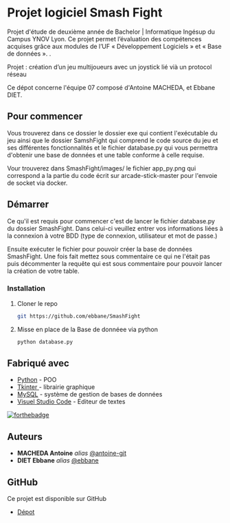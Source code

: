 # Projet logiciel Smash Fight

Projet d'étude de deuxième année de Bachelor | Informatique Ingésup du Campus YNOV Lyon.
Ce projet permet l’évaluation des compétences acquises grâce aux modules de l’UF  « Développement Logiciels » et « Base de données ». .

Projet  : création d’un jeu multijoueurs avec un joystick lié vià un protocol réseau

Ce dépot concerne l'équipe 07 composé d'Antoine MACHEDA, et Ebbane DIET.

## Pour commencer

Vous trouverez dans ce dossier le dossier exe qui contient l'exécutable du jeu ainsi que le dossier SamshFight qui comprend le code source du jeu et ses différentes fonctionnalités et le fichier database.py qui vous permettra d'obtenir une base de données et une table conforme à celle requise.

Vour trouverez dans SmashFight/images/ le fichier app_py.png qui correspond a la partie du code écrit sur arcade-stick-master pour l'envoie de socket via docker.


## Démarrer

Ce qu'il est requis pour commencer c'est de lancer le fichier database.py du dossier SmashFight. Dans celui-ci veuillez entrer vos informations liées à la connexion à votre BDD (type de connexion, utilisateur et mot de passe.)

Ensuite exécuter le fichier pour pouvoir créer la base de données SmashFight. Une fois fait mettez sous commentaire ce qui ne l'était pas puis décommenter la requête qui est sous commentaire pour pouvoir lancer la création de votre table.


### Installation


1. Cloner le repo
   ```sh
   git https://github.com/ebbane/SmashFight
   ```
2. Misse en place de la Base de donnéee via python
   ```sh
   python database.py
   ```

## Fabriqué avec


* [Python](https://www.python.org/) - POO
* [Tkinter ](https://docs.python.org/fr/3/library/tk.html) - librairie graphique 
* [MySQL](https://www.mysql.com/fr/) - système de gestion de bases de données
* [Visuel Studio Code](https://code.visualstudio.com/) - Editeur de textes

[![forthebadge](https://forthebadge.com/images/badges/made-with-python.svg)](http://forthebadge.com)  

## Auteurs

* **MACHEDA Antoine** _alias_ [@antoine-git](https://github.com/antoine-git)
* **DIET Ebbane** _alias_ [@ebbane](https://github.com/ebbane)

## GitHub

Ce projet est disponible sur GitHub

* [Dépot](https://github.com/ebbane/SmashFight)
